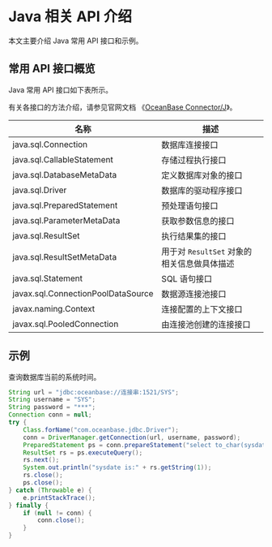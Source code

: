 # Java 相关 API 介绍

本文主要介绍 Java 常用 API 接口和示例。

## 常用 API 接口概览

Java 常用 API 接口如下表所示。

有关各接口的方法介绍，请参见官网文档 《[OceanBase Connector/J](https://www.oceanbase.com/docs/enterprise/oceanbase-connector-j-cn)》。

|       名称        |              描述              |
|-------------------|------------------------------|
| java.sql.Connection                | 数据库连接接口                      |
| java.sql.CallableStatement         | 存储过程执行接口                     |
| java.sql.DatabaseMetaData          | 定义数据库对象的接口     |
| java.sql.Driver                    | 数据库的驱动程序接口                |
| java.sql.PreparedStatement         | 预处理语句接口                      |
| java.sql.ParameterMetaData         | 获取参数信息的接口                 |
| java.sql.ResultSet                 | 执行结果集的接口                     |
| java.sql.ResultSetMetaData         | 用于对 `ResultSet` 对象的相关信息做具体描述 |
| java.sql.Statement                 | SQL 语句接口                     |
| javax.sql.ConnectionPoolDataSource | 数据源连接池接口                     |
| javax.naming.Context               | 连接配置的上下文接口            |
| javax.sql.PooledConnection         | 由连接池创建的连接接口            |

## 示例

查询数据库当前的系统时间。

```java
String url = "jdbc:oceanbase://连接串:1521/SYS";
String username = "SYS";
String password = "***";    
Connection conn = null;
try {
    Class.forName("com.oceanbase.jdbc.Driver");
    conn = DriverManager.getConnection(url, username, password);
    PreparedStatement ps = conn.prepareStatement("select to_char(sysdate,'yyyy-MM-dd HH24:mi:ss') from dual;");
    ResultSet rs = ps.executeQuery();
    rs.next();
    System.out.println("sysdate is:" + rs.getString(1));
    rs.close();
    ps.close();
} catch (Throwable e) {
    e.printStackTrace();
} finally {
    if (null != conn) {
        conn.close();
    }
}
```
